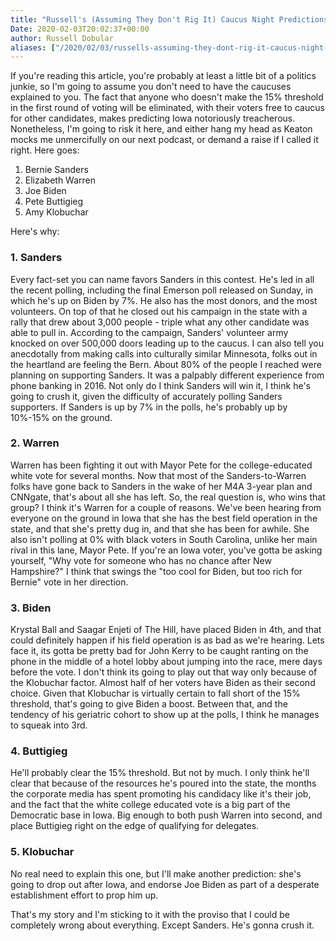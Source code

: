 ```yaml
---
title: "Russell's (Assuming They Don't Rig It) Caucus Night Predictions"
Date: 2020-02-03T20:02:37+00:00
author: Russell Dobular
aliases: ["/2020/02/03/russells-assuming-they-dont-rig-it-caucus-night-predictions"]
---
```


If you're reading this article, you're probably at least a little bit of a politics junkie, so I'm going to assume you don't need to have the caucuses explained to you. The fact that anyone who doesn't make the 15% threshold in the first round of voting will be eliminated, with their voters free to caucus for other candidates, makes predicting Iowa notoriously treacherous. Nonetheless, I'm going to risk it here, and either hang my head as Keaton mocks me unmercifully on our next podcast, or demand a raise if I called it right. Here goes:
1. Bernie Sanders
2. Elizabeth Warren
3. Joe Biden
4. Pete Buttigieg
5. Amy Klobuchar

Here's why:

### 1. Sanders

Every fact-set you can name favors Sanders in this contest. He's led in all the recent polling, including the final Emerson poll released on Sunday, in which he's up on Biden by 7%. He also has the most donors, and the most volunteers. On top of that he closed out his campaign in the state with a rally that drew about 3,000 people - triple what any other candidate was able to pull in. According to the campaign, Sanders' volunteer army knocked on over 500,000 doors leading up to the caucus. I can also tell you anecdotally from making calls into culturally similar Minnesota, folks out in the heartland are feeling the Bern. About 80% of the people I reached were planning on supporting Sanders. It was a palpably different experience from phone banking in 2016. Not only do I think Sanders will win it, I think he's going to crush it, given the difficulty of accurately polling Sanders supporters. If Sanders is up by 7% in the polls, he's probably up by 10%-15% on the ground.

### 2. Warren

Warren has been fighting it out with Mayor Pete for the college-educated white vote for several months. Now that most of the Sanders-to-Warren folks have gone back to Sanders in the wake of her M4A 3-year plan and CNNgate, that's about all she has left. So, the real question is, who wins that group? I think it's Warren for a couple of reasons. We've been hearing from everyone on the ground in Iowa that she has the best field operation in the state, and that she's pretty dug in, and that she has been for awhile. She also isn't polling at 0% with black voters in South Carolina, unlike her main rival in this lane, Mayor Pete. If you're an Iowa voter, you've gotta be asking yourself, "Why vote for someone who has no chance after New Hampshire?" I think that swings the "too cool for Biden, but too rich for Bernie" vote in her direction.

### 3. Biden

Krystal Ball and Saagar Enjeti of The Hill, have placed Biden in 4th, and that could definitely happen if his field operation is as bad as we're hearing. Lets face it, its gotta be pretty bad for John Kerry to be caught ranting on the phone in the middle of a hotel lobby about jumping into the race, mere days before the vote. I don't think its going to play out that way only because of the Klobuchar factor. Almost half of her voters have Biden as their second choice. Given that Klobuchar is virtually certain to fall short of the 15% threshold, that's going to give Biden a boost. Between that, and the tendency of his geriatric cohort to show up at the polls, I think he manages to squeak into 3rd.

### 4. Buttigieg

He'll probably clear the 15% threshold. But not by much. I only think he'll clear that because of the resources he's poured into the state, the months the corporate media has spent promoting his candidacy like it's their job, and the fact that the white college educated vote is a big part of the Democratic base in Iowa. Big enough to both push Warren into second, and place Buttigieg right on the edge of qualifying for delegates.

### 5. Klobuchar

No real need to explain this one, but I'll make another prediction: she's going to drop out after Iowa, and endorse Joe Biden as part of a desperate establishment effort to prop him up.

That's my story and I'm sticking to it with the proviso that I could be completely wrong about everything. Except Sanders. He's gonna crush it.
